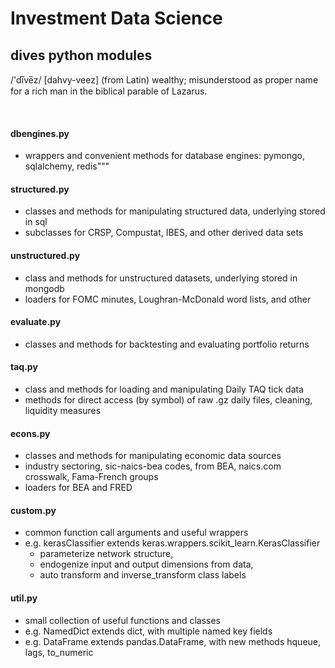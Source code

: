# Investment Data Science

## dives python modules

/'di̅ve̅z/ \[dahvy-veez\] (from Latin) wealthy;
misunderstood as proper name for a rich man in the biblical parable of Lazarus.

&nbsp;

#### dbengines.py

- wrappers and convenient methods for database engines: pymongo, sqlalchemy, redis"""

#### structured.py

- classes and methods for manipulating structured data, underlying stored in sql
- subclasses for CRSP, Compustat, IBES, and other derived data sets

#### unstructured.py

- class and methods for unstructured datasets, underlying stored in mongodb
- loaders for FOMC minutes, Loughran-McDonald word lists, and other

#### evaluate.py

- classes and methods for backtesting and evaluating portfolio returns

#### taq.py

- class and methods for loading and manipulating Daily TAQ tick data
- methods for direct access (by symbol) of raw .gz daily files, cleaning, liquidity measures

#### econs.py

- classes and methods for manipulating economic data sources
- industry sectoring, sic-naics-bea codes, from BEA, naics.com crosswalk, Fama-French groups
- loaders for BEA and FRED

#### custom.py

- common function call arguments and useful wrappers
- e.g. kerasClassifier extends keras.wrappers.scikit_learn.KerasClassifier
  - parameterize network structure, 
  - endogenize input and output dimensions from data,
  - auto transform and inverse_transform class labels

#### util.py

- small collection of useful functions and classes
- e.g. NamedDict extends dict, with multiple named key fields
- e.g. DataFrame extends pandas.DataFrame, with new methods hqueue, lags, to_numeric
